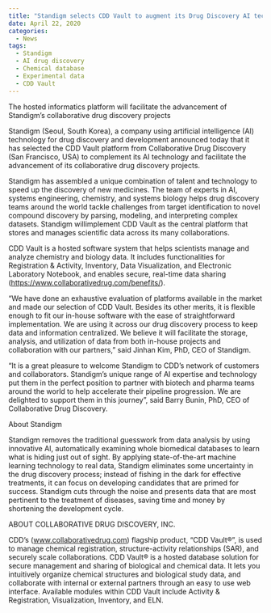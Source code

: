 ```yaml
---
title: "Standigm selects CDD Vault to augment its Drug Discovery AI technology"
date: April 22, 2020
categories:
  - News
tags:
  - Standigm
  - AI drug discovery
  - Chemical database
  - Experimental data
  - CDD Vault
---
```


The hosted informatics platform will facilitate the advancement of Standigm’s collaborative drug discovery projects

Standigm (Seoul, South Korea), a company using artificial intelligence (AI) technology for drug discovery and development announced today that it has selected the CDD Vault platform from Collaborative Drug Discovery (San Francisco, USA) to complement its AI technology and facilitate the advancement of its collaborative drug discovery projects.

Standigm has assembled a unique combination of talent and technology to speed up the discovery of new medicines. The team of experts in AI, systems engineering, chemistry, and systems biology helps drug discovery teams around the world tackle challenges from target identification to novel compound discovery by parsing, modeling, and interpreting complex datasets. Standigm willimplement CDD Vault as the central platform that stores and manages scientific data across its many collaborations.

CDD Vault is a hosted software system that helps scientists manage and analyze chemistry and biology data. It includes functionalities for Registration & Activity, Inventory, Data Visualization, and Electronic Laboratory Notebook, and enables secure, real-time data sharing (https://www.collaborativedrug.com/benefits/).

“We have done an exhaustive evaluation of platforms available in the market and made our selection of CDD Vault. Besides its other merits, it is flexible enough to fit our in-house software with the ease of straightforward implementation. We are using it across our drug discovery process to keep data and information centralized. We believe it will facilitate the storage, analysis, and utilization of data from both in-house projects and collaboration with our partners,” said Jinhan Kim, PhD, CEO of Standigm.

“It is a great pleasure to welcome Standigm to CDD’s network of customers and collaborators. Standigm’s unique range of AI expertise and technology put them in the perfect position to partner with biotech and pharma teams around the world to help accelerate their pipeline progression. We are delighted to support them in this journey”, said Barry Bunin, PhD, CEO of Collaborative Drug Discovery.



About Standigm

Standigm removes the traditional guesswork from data analysis by using innovative AI, automatically examining whole biomedical databases to learn what is hiding just out of sight. By applying state-of-the-art machine learning technology to real data, Standigm eliminates some uncertainty in the drug discovery process; instead of fishing in the dark for effective treatments, it can focus on developing candidates that are primed for success. Standigm cuts 
through the noise and presents data that are most pertinent to the treatment of diseases, saving time and money by shortening the development cycle.



ABOUT COLLABORATIVE DRUG DISCOVERY, INC.

CDD’s (www.collaborativedrug.com) flagship product, “CDD Vault®”, is used to manage chemical registration, structure-activity relationships (SAR), and securely scale collaborations. CDD Vault® is a hosted database solution for secure management and sharing of biological and chemical data. It lets you intuitively organize chemical structures and biological study data, and collaborate with internal or external partners through an easy to use web interface. Available modules within CDD Vault include Activity & Registration, Visualization, Inventory, and ELN.